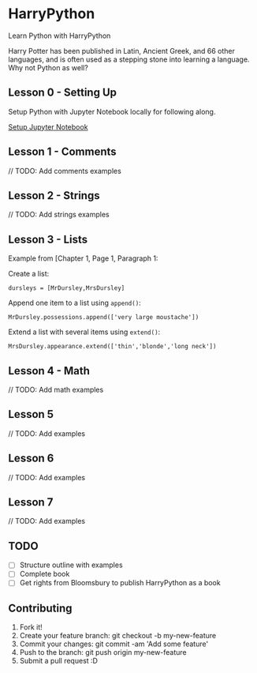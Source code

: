 # HarryPython
Learn Python with HarryPython

Harry Potter has been published in Latin, Ancient Greek, and 66 other languages, and is often used as a stepping stone into learning a language. Why not Python as well?

## Lesson 0 - Setting Up

Setup Python with Jupyter Notebook locally for following along. 

[Setup Jupyter Notebook](https://jupyter.readthedocs.io/en/latest/install.html)

## Lesson 1 - Comments

// TODO: Add comments examples

## Lesson 2 - Strings

// TODO: Add strings examples

## Lesson 3 - Lists

Example from [Chapter 1, Page 1, Paragraph 1:

Create a list:

```# Make a list of the Dursley couple
dursleys = [MrDursley,MrsDursley]
```

Append one item to a list using `append()`:

`MrDursley.possessions.append(['very large moustache'])`

Extend a list with several items using `extend()`:

`MrsDursley.appearance.extend(['thin','blonde','long neck'])`

## Lesson 4 - Math

// TODO: Add math examples

## Lesson 5

// TODO: Add examples

## Lesson 6

// TODO: Add examples

## Lesson 7

// TODO: Add examples

## TODO

- [ ] Structure outline with examples
- [ ] Complete book
- [ ] Get rights from Bloomsbury to publish HarryPython as a book 

## Contributing

1. Fork it!
2. Create your feature branch: git checkout -b my-new-feature
3. Commit your changes: git commit -am 'Add some feature'
4. Push to the branch: git push origin my-new-feature
5. Submit a pull request :D
